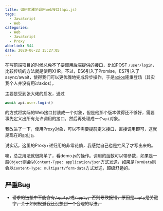```yaml
---
title: 如何优雅地调用web接口(api.js)
tags:
  - JavaScript
  - Web
categories:
  - Web
  - JavaScript
  - Proxy
abbrlink: 544
date: 2020-06-22 15:27:05
---
```


在写前端项目的时候总免不了要调用后端提供的接口，比如POST `/user/login`，比较传统的方法就是使用XHR。不过，ES6引入了Promise，ES7引入了async/await，使得我们可以更优雅地完成异步操作，于是[axios](https://github.com/axios/axios)隆重登场（其实我个人并没有用过axios）。

<!--more-->

主要是受到张大佬的启发，通过

```javascript
await api.user.login()
```

的方式将实际的Web接口封装成一个对象，但是他那个版本做得还不够好，需要事先定义出所有允许调用的接口，然后再处理成一个`api`对象。

我改进了一下，使用Proxy对象，可以不需要提前定义接口，直接调用即可，这就是现在的[api.js](https://gist.github.com/MrThanlon/232ac1eeab73d318a5067ceecbec437a)。

<script src="https://gist.github.com/MrThanlon/232ac1eeab73d318a5067ceecbec437a.js"></script>

说实话，这里的Proxy+递归用的非常花俏，我感觉自己也是抽风了才写出来的。

嘛，总之用法就很简单了，看demo.js的操作。调用的函数可以带参数，如果是一般`Object`则会以`Content-Type: application/json`方式发送，如果是`FormData`则会以`Content-Type: multipart/form-data`方式发送，超级舒适的。

## <del>严重Bug</del>

- <del>请求的链接中不能含有`/apply/`或`/apply`，否则导致报错，原因是`apply`是关键字，关于如何规避我还没想到一个合理的写法。</del>